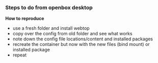 ### Steps to do from openbox desktop

**How to reproduce**
- use a fresh folder and install webtop
- copy over the config from old folder and see what works
- note down the config file locations/content and installed packages
- recreate the container but now with the new files (bind mount) or installed package
- repeat

